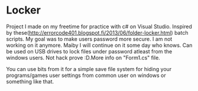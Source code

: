 # Locker
Project I made on my freetime for practice with c# on Visual Studio. Inspired by these(http://errorcode401.blogspot.fi/2013/06/folder-locker.html) batch scripts. My goal was to make users password more secure. I am not working on it anymore. Maiby I will continue on it some day who knows. Can be used on USB drives to lock files under password atleast from the windows users. Not hack prove :D.More info on "Form1.cs" file.

You can use bits from it for a simple save file system for hiding your programs/games user settings from common user on windows or something like that. 
